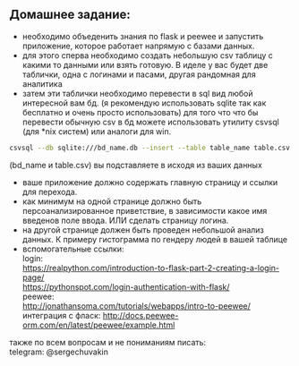 ## Домашнее задание: 
- необходимо объеденить знания по flask и peewee  и запустить приложение, которое работает напрямую с базами данных. 
- для этого сперва необходимо создать небольшую csv таблицу с какими то данными или взять готовую. В иделе у вас будет две таблички, одна с логинами и пасами, другая рандомная для аналитика
- затем эти таблички необходимо перевести в sql вид любой интересной вам бд. (я рекомендую использовать sqlite так как бесплатно и очень просто использовать)
для того что что бы перевести обычную csv в бд можете использовать утилиту csvsql (для *nix систем) или аналоги для win. 
```bash 
csvsql --db sqlite:///bd_name.db --insert --table table_name table.csv 
``` 
(bd_name и table.csv) вы подставляете в исходя из ваших данных

- ваше приложение должно содержать главную страницу и ссылки для перехода. 
- как минимум на одной странице должно быть персоанализированное приветствие, в зависимости какое имя введенов поле ввода. ИЛИ сделать страницу логина.  
- на другой странице должен быть проведен небольшой анализ данных. К примеру гистограмма по гендеру людей в вашей таблице
- вспомогательные ссылки: <br>
login: <br>
https://realpython.com/introduction-to-flask-part-2-creating-a-login-page/ <br>
https://pythonspot.com/login-authentication-with-flask/ <br>
peewee: <br>
http://jonathansoma.com/tutorials/webapps/intro-to-peewee/ <br>
интеграция с фласк: http://docs.peewee-orm.com/en/latest/peewee/example.html <br>

 
также по всем вопросам и не пониманиям писать: <br>
telegram: @sergechuvakin <br>
